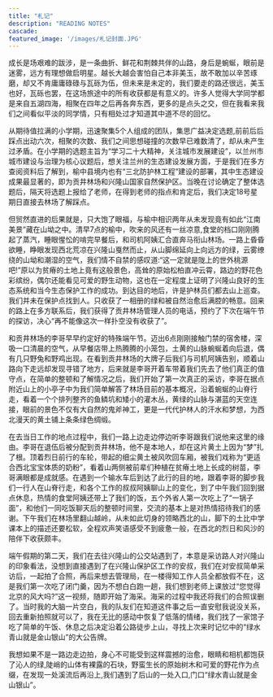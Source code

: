 ```yaml
---
title: "札记"
description: "READING NOTES"
cascade:
featured_image: '/images/札记封面.JPG'
---
```

成长是场艰难的跋涉，是一条曲折、鲜花和荆棘共伴的山路，身后是蜿蜒，眼前是迷雾，远方有理想做启明星。越长大越会害怕自己本非美玉，故不敢加以辛苦琢磨，却又不肯庸庸碌碌与瓦砾为伍，但未来是未定的，我们要走的路还很远，美玉也好，瓦砾也罢，在这场旅途中的所有收获都是有意义的。许多人觉得大学同学都是来自五湖四海，相聚在四年之后再各奔东西，更多的是点头之交，但在我看来我们之间看似平淡的同学情，只有相处过才知道其中道不尽的回忆。

从期待值拉满的小学期，迅速聚集5个人组成的团队，集思广益决定选题,前前后后踩点出动六次，相聚的次数、我们之间思想碰撞的次数早已难数清了，却从未产生过矛盾。在小学期的选题主旨为“学习二十大精神，关注城市发展建设”，以兰州市城市建设与治理为核心议题后，想关注兰州的生态建设发展方面，于是我们在多方查阅资料后了解到，榆中县境内也有“三北防护林工程”建设的部署，其中生态建设成果最显著的，即为贡井林场和兴隆山国家自然保护区。当晚在讨论确定了整体选题后，隔天将选题上报给了老师，在得到老师的指点和肯定后，我们决定18号星期日直接去林场了解踩点。

但贸然直进的后果就是，只大饱了眼福，与榆中相识两年从未发现竟有如此“江南美景”藏在山坳之中。清早7点的榆中，吹来的风还有一丝凉意,食堂的档口刚刚腾起了蒸汽，睡眼惺忪的啃完早餐后，和司机阿姨汇合直奔马衔山林场。一路上昏昏欲睡，睁眼发现西北荒凉在兴隆山戛然而止，从山脚绵延向上向远方的绿，云雾缭绕的山坳和潮湿的空气，我们情不自禁的感叹道:“这一定就是陇上的世外桃源吧!”原以为贫瘠的土地上竟有这般景色，高耸的原始松柏直冲云霄，路边的野花色彩缤纷，偶尔还能看见可爱的野生动物，这也在一定程度上证明了兴隆山良好的生态系统和当今生态保护工作的成功。到达目的地后，许是护林员们都去山上巡查。我们并未在保护点找到人。只收获了一相册的绿和被自然治愈后满腔的畅意。回来的路上在多方联系后，我们获得了贡井林场管理人员的电话，预约了下次在端午节的探访，决心“再不能像这次一样扑空没有收获了”。

和贡井林场的李哥早早约定好的特殊端午节。迈出6点刚刚接触门禁的宿舍楼，深吸一口清晨的空气，从早餐店带上热腾腾的小笼包，土黄的山脉蜿蜒着向后退，偶有几只野兔和野鸡出现。在看到贡井林场的大牌子后我们与司机阿姨告别，顺着山路向下走远却发现寻错了地方，后来就是李哥开着车带着我们先去了他们真正的值守点，在简单的整顿和了解情况之后，我们开始了第一次真正的采访，李哥在据点附近山上的小亭子中为我们简单解答了林场目前的基本概况，沿着蜿蜒的山脊行走，看着一个个排列整齐的鱼鳞坑和矮小的灌木丛，黄绿的山脉与湛蓝的天空连接，眼前的景色不仅有大自然的鬼斧神工，更是一代代护林人的汗水和梦想，为西北漫天的黄土铺上条条绿色绸缎。

在去当日工作的地点过程中，我们一路上边走边停边听李哥跟我们说他来这里的缘由。李哥在退伍后被分配到贡井林场，他不是本地人，却在这片黄土上因为“梦”扎了根。顶着烈日前行的车轮，带起的细尘黄土被风吹回车厢，被我们戏称为“更适合西北宝宝体质的奶粉”，看着山两侧被前辈们种植在贫瘠土地上长成的树苗，李哥满眼都是成就感。在遇到一个输水车后到达了此行的目的地，跟着李哥的脚步我们一行人在山脊行走，和各个工作的叔叔阿姨聊山上的变化，到了中午我们回到据点休息，热情的食堂阿姨还带上了我们的饭，五个外省人第一次吃上了“一锅子面”，和他们一同吃饭聊天后的整顿时间里，交流的基本上是对热情招待我们的感谢。下午我们在林场里翻山越岭，从未如此切身的领略西北的山，脚下的土比中学课本上的描述还要松软，全程欢声笑语感受不到疲惫一般，在西北的烈日和风沙的陪伴下收获颇丰。

端午假期的第二天，我们在去往兴隆山的公交站遇到了，本意是采访路人对兴隆山的印象看法，没想到直接遇到了在兴隆山保护区工作的安叔，我们在对安叔简单采访后，一起拍了合照，再后来想去管理局，在一楼得知工作人员全都放假不在，这是我们第一次吃了闭门羹，因为不想白白跑一趟，我们想到老师上课放过“您觉得北京的风大吗?”这一视频，随即开始了海采。海采的过程中我还将我们的合照误删了。当时我的大脑一片空白，我的队友们在知道这件事之后一直安慰我说没关系，回去重新拍照就可以了，我在无比的感动中恢复了低落的情绪，我们找了一家馆子吃了简单的午饭、休息之后决定沿着公路徒步上山，寻找上次来时记忆中的“绿水青山就是金山银山”的大公告牌。

我想如果不是一路边走边拍，身心不可能受到这样震撼的治愈，眼睛和相机都饱获了沁人的绿,陡峭的山体有裸露的石块，野蛮生长的原始树木和可爱的野花作为点缀，在发现一处溪流后再沿上,我们遇到了后山的一处入口,门口“绿水青山就是金山银山”。